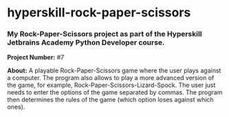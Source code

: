 # hyperskill-rock-paper-scissors
### My Rock-Paper-Scissors project as part of the Hyperskill Jetbrains Academy Python Developer course.

**Project Number:** #7

**About:** A playable Rock-Paper-Scissors game where the user plays against a computer. The program also allows to play a more advanced version of the game, for example, Rock-Paper-Scissors-Lizard-Spock. The user just needs to enter the options of the game separated by commas. The program then determines the rules of the game (which option loses against which ones). 
